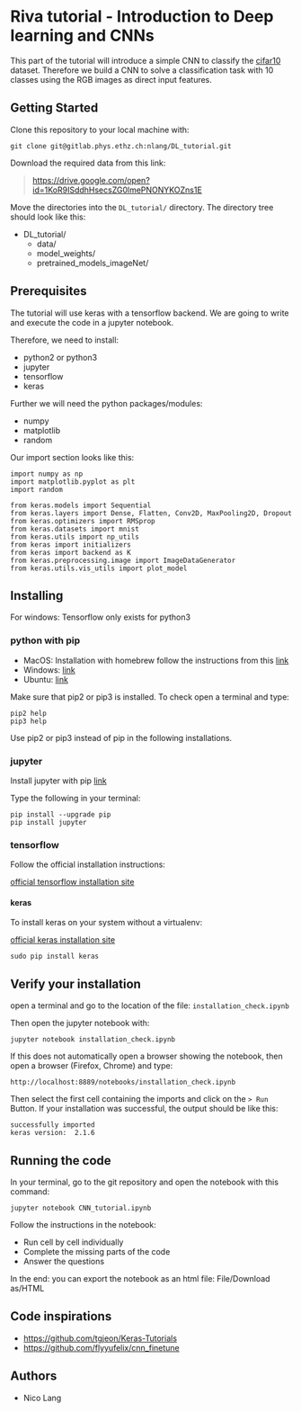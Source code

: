 # Riva tutorial - Introduction to Deep learning and CNNs

This part of the tutorial will introduce a simple CNN to classify the [cifar10](https://www.cs.toronto.edu/~kriz/cifar.html) dataset. Therefore we build a CNN to solve a classification task with 10 classes using the RGB images as direct input features.

## Getting Started

Clone this repository to your local machine with:

```
git clone git@gitlab.phys.ethz.ch:nlang/DL_tutorial.git
```

Download the required data from this link:

> https://drive.google.com/open?id=1KoR9ISddhHsecsZG0lmePNONYKOZns1E

Move the directories into the `DL_tutorial/` directory. The directory tree should look like this:

* DL_tutorial/
	* data/
	* model_weights/
	* pretrained_models_imageNet/


## Prerequisites

The tutorial will use keras with a tensorflow backend. We are going to write and execute the code in a jupyter notebook.

Therefore, we need to install:

* python2 or python3
* jupyter
* tensorflow
* keras

Further we will need the python packages/modules:

* numpy
* matplotlib
* random

Our import section looks like this:

```
import numpy as np
import matplotlib.pyplot as plt
import random

from keras.models import Sequential
from keras.layers import Dense, Flatten, Conv2D, MaxPooling2D, Dropout
from keras.optimizers import RMSprop
from keras.datasets import mnist
from keras.utils import np_utils
from keras import initializers
from keras import backend as K
from keras.preprocessing.image import ImageDataGenerator
from keras.utils.vis_utils import plot_model
```

## Installing
For windows: Tensorflow only exists for python3

### python with pip
* MacOS: Installation with homebrew follow the instructions from this [link](http://docs.python-guide.org/en/latest/starting/install/osx/)
* Windows: [link](https://github.com/BurntSushi/nfldb/wiki/Python-&-pip-Windows-installation)
* Ubuntu: [link](https://www.rosehosting.com/blog/how-to-install-pip-on-ubuntu-16-04/)

Make sure that pip2 or pip3 is installed. To check open a terminal and type:

```
pip2 help
pip3 help
```

Use pip2 or pip3 instead of pip in the following installations.

### jupyter
Install jupyter with pip [link](https://jupyter.readthedocs.io/en/latest/install.html#id4)

Type the following in your terminal:

```
pip install --upgrade pip
pip install jupyter
```

### tensorflow
Follow the official installation instructions:

[official tensorflow installation site](https://www.tensorflow.org/install/)


#### keras

To install keras on your system without a virtualenv: 

[official keras installation site](https://keras.io/#installation)

```
sudo pip install keras
```

## Verify your installation
open a terminal and go to the location of the file: `installation_check.ipynb`

Then open the jupyter notebook with:

```
jupyter notebook installation_check.ipynb
```

If this does not automatically open a browser showing the notebook, then open a browser (Firefox, Chrome) and type: 

`http://localhost:8889/notebooks/installation_check.ipynb`

Then select the first cell containing the imports and click on the `> Run` Button.
If your installation was successful, the output should be like this:

```
successfully imported
keras version:  2.1.6
```

## Running the code

In your terminal, go to the git repository and open the notebook with this command:

```
jupyter notebook CNN_tutorial.ipynb
```

Follow the instructions in the notebook:

* Run cell by cell individually
* Complete the missing parts of the code
* Answer the questions

In the end: you can export the notebook as an html file: File/Download as/HTML

## Code inspirations

* https://github.com/tgjeon/Keras-Tutorials
* https://github.com/flyyufelix/cnn_finetune


## Authors

* Nico Lang 







